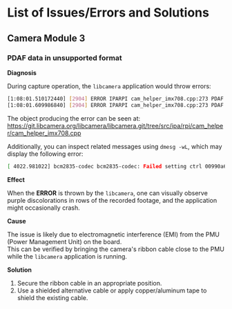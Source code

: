 # List of Issues/Errors and Solutions

## Camera Module 3

### PDAF data in unsupported format

**Diagnosis**

During capture operation, the `libcamera` application would throw errors:

```bash
[1:08:01.510172440] [2904] ERROR IPARPI cam_helper_imx708.cpp:273 PDAF data in unsupported format
[1:08:01.609986840] [2904] ERROR IPARPI cam_helper_imx708.cpp:273 PDAF data in unsupported format
```

The object producing the error can be seen at: https://git.libcamera.org/libcamera/libcamera.git/tree/src/ipa/rpi/cam_helper/cam_helper_imx708.cpp


Additionally, you can inspect related messages using `dmesg -wL`, which may display the following error:

```bash
[ 4022.981022] bcm2835-codec bcm2835-codec: Failed setting ctrl 00990a67, ret -3
```


**Effect**

When the **ERROR** is thrown by the `libcamera`, one can visually observe purple discolorations in rows of the recorded footage, and the application might occasionally crash.

**Cause**

The issue is likely due to electromagnetic interference (EMI) from the PMU (Power Management Unit) on the board. \
This can be verified by bringing the camera's ribbon cable close to the PMU while the `libcamera` application is running.

**Solution**

1. Secure the ribbon cable in an appropriate position.
2. Use a shielded alternative cable or apply copper/aluminum tape to shield the existing cable.
